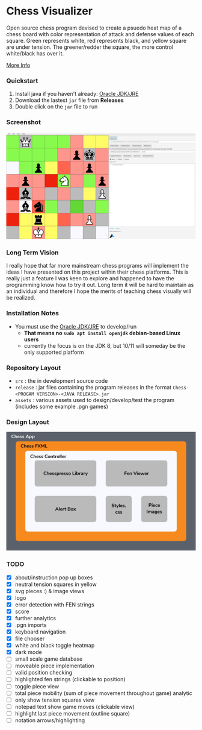 # Chess Visualizer
Open source chess program devised to create a psuedo heat map of a chess board with color representation of attack and defense values of each square. Green represents white, red represents black, and yellow square are under tension. The greener/redder the square, the more control white/black has over it.

[More Info](http://tlee753.com/chess-visualizer/)

### Quickstart
1. Install java if you haven't already: [Oracle JDK/JRE](https://java.com/en/)
2. Download the lastest `jar` file from **Releases**
3. Double click on the `jar` file to run

### Screenshot
![Demo](/assets/screenshots/frontend-1.9.png)

### Long Term Vision
I really hope that far more mainstream chess programs will implement the ideas I have presented on this project within their chess platforms. This is really just a feature I was keen to explore and happened to have the programming know how to try it out. Long term it will be hard to maintain as an individual and therefore I hope the merits of teaching chess visually will be realized.

### Installation Notes
- You must use the [Oracle JDK/JRE](https://java.com/en/) to develop/run
    - **That means no `sudo apt install openjdk` debian-based Linux users**
    - currently the focus is on the JDK 8, but 10/11 will someday be the only supported platform

### Repository Layout
- `src` : the in development source code
- `release` : jar files containing the program releases in the format `Chess-<PROGAM VERSION>-<JAVA RELEASE>.jar`
- `assets` : various assets used to design/develop/test the program (includes some example .pgn games)

### Design Layout
![Design](/assets/chess-app-design-1.jpg)

### TODO
- [x] about/instruction pop up boxes
- [x] neutral tension squares in yellow
- [x] svg pieces :) & image views
- [x] logo
- [x] error detection with FEN strings
- [x] score 
- [x] further analytics
- [x] .pgn imports
- [x] keyboard navigation
- [x] file chooser
- [x] white and black toggle heatmap
- [x] dark mode
- [ ] small scale game database
- [ ] moveable piece implementation
- [ ] valid position checking
- [ ] highlighted fen strings (clickable to position)
- [ ] toggle piece view
- [ ] total piece mobility (sum of piece movement throughout game) analytic
- [ ] only show tension squares view
- [ ] notepad text show game moves (clickable view)
- [ ] highlight last piece movement (outline square)
- [ ] notation arrows/highlighting
